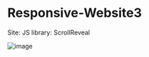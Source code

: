 # Responsive-Website3

Site:
JS library: ScrollReveal

![image](https://user-images.githubusercontent.com/80094949/133991762-30e238ae-34a5-4753-92cb-7af3ab3922f3.png)
